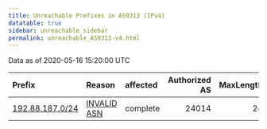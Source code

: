 ```yaml
---
title: Unreachable Prefixes in AS9313 (IPv4)
datatable: true
sidebar: unreachable_sidebar
permalink: unreachable_AS9313-v4.html
---
```


Data as of 2020-05-16 15:20:00 UTC


<div class="datatable-begin"></div>

| Prefix                                                   | Reason                                                                                                | affected   |   Authorized AS |   MaxLength | Anchor                                       |   unreachable /24s |
|:---------------------------------------------------------|:------------------------------------------------------------------------------------------------------|:-----------|----------------:|------------:|:---------------------------------------------|-------------------:|
| [192.88.187.0/24](https://stat.ripe.net/192.88.187.0/24) | [INVALID ASN](https://rpki-validator.ripe.net/announcement-preview?asn=AS9313&prefix=192.88.187.0/24) | complete   |           24014 |          24 | [APNIC](unreachable_APNIC_RPKI_Root-v4.html) |                  1 |

<div class="datatable-end"></div>